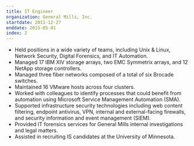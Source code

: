 ```yaml
---
title: IT Engineer
organization: General Mills, Inc.
startdate: 2011-12-27
enddate: 2015-05-01
index: 2
---
```


* Held positions in a wide variety of teams, including Unix & Linux, Network Security,
  Digital Forensics, and IT Automation.
* Managed 17 IBM XIV storage arrays, two EMC Symmetrix arrays, and 12 NetApp
  storage controllers.
* Managed three fiber networks composed of a total of six Brocade switches.
* Maintained 16 VMware hosts across four clusters.
* Worked with colleagues to identify processes that could benefit from automation using
  Microsoft Service Management Automation (SMA).
* Supported infrastructure security technologies including web content filtering,
  endpoint antivirus, VPN, internal and external-facing firewalls, and security
  information and event management (SIEM).
* Provided IT forensics services for General Mills internal investigations and legal matters.
* Assisted in recruiting IS candidates at the University of Minnesota.
